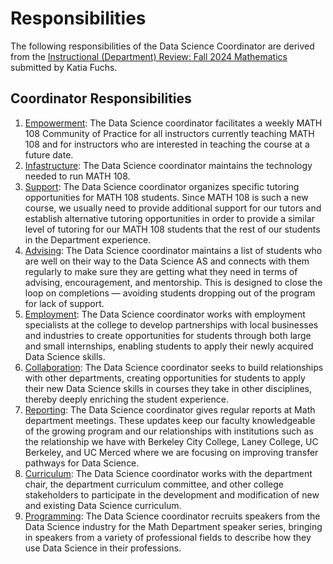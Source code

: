 # Responsibilities

The following responsibilities of the Data Science Coordinator are derived from the [Instructional (Department) Review: Fall 2024 Mathematics](https://ccsf.curricunet.com/DynamicReports/AllFieldsReportByEntity/80069?entityType=Module&reportId=146) submitted by Katia Fuchs.

## Coordinator Responsibilities
1. [Empowerment](empowerment): The Data Science coordinator facilitates a weekly MATH 108 Community of Practice for all instructors currently teaching MATH 108 and for instructors who are interested in teaching the course at a future date.
1. [Infastructure](infastructure): The Data Science coordinator maintains the technology needed to run MATH 108.
1. [Support](support): The Data Science coordinator organizes specific tutoring opportunities for MATH 108 students. Since MATH 108 is such a new course, we usually need to provide additional support for our tutors and establish alternative tutoring opportunities in order to provide a similar level of tutoring for our MATH 108 students that the rest of our students in the Department experience.
1. [Advising](advising): The Data Science coordinator maintains a list of students who are well on their way to the Data Science AS and connects with them regularly to make sure they are getting what they need in terms of advising, encouragement, and mentorship. This is designed to close the loop on completions &mdash; avoiding students dropping out of the program for lack of support. 
1. [Employment](employment): The Data Science coordinator works with employment specialists at the college to develop partnerships with local businesses and industries to create opportunities for students through both large and small internships, enabling students to apply their newly acquired Data Science skills.
1. [Collaboration](collaboration): The Data Science coordinator seeks to build relationships with other departments, creating opportunities for students to apply their new Data Science skills in courses they take in other disciplines, thereby deeply enriching the student experience.
1. [Reporting](reporting): The Data Science coordinator gives regular reports at Math department meetings. These updates keep our faculty knowledgeable of the growing program and our relationships with institutions such as the relationship we have with Berkeley City College, Laney College, UC Berkeley, and UC Merced where we are focusing on improving transfer pathways for Data Science.
1. [Curriculum](curriculum): The Data Science coordinator works with the department chair, the department curriculum committee, and other college stakeholders to participate in the development and modification of new and existing Data Science curriculum. 
1. [Programming](programming): The Data Science coordinator recruits speakers from the Data Science industry for the Math Department speaker series, bringing in speakers from a variety of professional fields to describe how they use Data Science in their professions.
